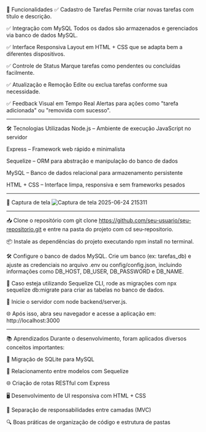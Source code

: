 🚀 Funcionalidades
✅ Cadastro de Tarefas
Permite criar novas tarefas com título e descrição.

✅ Integração com MySQL
Todos os dados são armazenados e gerenciados via banco de dados MySQL.

✅ Interface Responsiva
Layout em HTML + CSS que se adapta bem a diferentes dispositivos.

✅ Controle de Status
Marque tarefas como pendentes ou concluídas facilmente.

✅ Atualização e Remoção
Edite ou exclua tarefas conforme sua necessidade.

✅ Feedback Visual em Tempo Real
Alertas para ações como "tarefa adicionada" ou "removida com sucesso".

-----------------------------------------------------------
🛠️ Tecnologias Utilizadas
Node.js – Ambiente de execução JavaScript no servidor

Express – Framework web rápido e minimalista

Sequelize – ORM para abstração e manipulação do banco de dados

MySQL – Banco de dados relacional para armazenamento persistente

HTML + CSS – Interface limpa, responsiva e sem frameworks pesados


--------------------------------------------------------------
📸 Captura de tela
![Captura de tela 2025-06-24 215311](https://github.com/user-attachments/assets/aedc68b8-6106-42a6-a589-028032d32fee)

---------------------------------------------------------------
📥 Clone o repositório com git clone https://github.com/seu-usuario/seu-repositorio.git e entre na pasta do projeto com cd seu-repositorio.

📦 Instale as dependências do projeto executando npm install no terminal.

🛠️ Configure o banco de dados MySQL. Crie um banco (ex: tarefas_db) e ajuste as credenciais no arquivo .env ou config/config.json, incluindo informações como DB_HOST, DB_USER, DB_PASSWORD e DB_NAME.

🧱 Caso esteja utilizando Sequelize CLI, rode as migrações com npx sequelize db:migrate para criar as tabelas no banco de dados.

🚀 Inicie o servidor com node backend/server.js.

🌐 Após isso, abra seu navegador e acesse a aplicação em: http://localhost:3000


--------------------------------------------------------------------------------------------------------------------------
📚 Aprendizados
Durante o desenvolvimento, foram aplicados diversos conceitos importantes:

🔄 Migração de SQLite para MySQL

🔗 Relacionamento entre modelos com Sequelize

🌐 Criação de rotas RESTful com Express

🖥️ Desenvolvimento de UI responsiva com HTML + CSS

🧩 Separação de responsabilidades entre camadas (MVC)

🔍 Boas práticas de organização de código e estrutura de pastas
